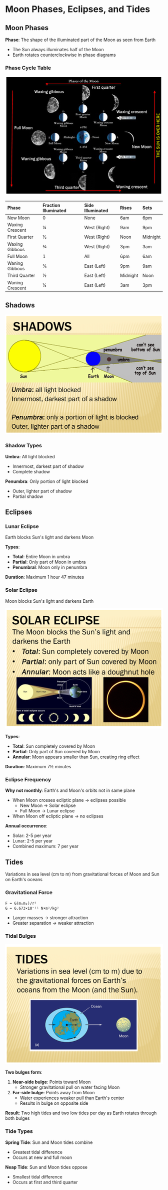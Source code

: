 # Moon Phases, Eclipses, and Tides

## Moon Phases

**Phase**: The shape of the illuminated part of the Moon as seen from Earth

- The Sun always illuminates half of the Moon
- Earth rotates counterclockwise in phase diagrams

### Phase Cycle Table

![](Assets/Moon-PhaseCycle.png)

| Phase           | Fraction Illuminated | Side Illuminated | Rises    | Sets     |
| :-------------- | :------------------- | :--------------- | :------- | :------- |
| New Moon        | 0                    | None             | 6am      | 6pm      |
| Waxing Crescent | ¼                    | West (Right)     | 9am      | 9pm      |
| First Quarter   | ½                    | West (Right)     | Noon     | Midnight |
| Waxing Gibbous  | ¾                    | West (Right)     | 3pm      | 3am      |
| Full Moon       | 1                    | All              | 6pm      | 6am      |
| Waning Gibbous  | ¾                    | East (Left)      | 9pm      | 9am      |
| Third Quarter   | ½                    | East (Left)      | Midnight | Noon     |
| Waning Crescent | ¼                    | East (Left)      | 3am      | 3pm      |

## Shadows

![](Assets/Shadows-UmbraPenumbra.png)

### Shadow Types

**Umbra**: All light blocked

- Innermost, darkest part of shadow
- Complete shadow

**Penumbra**: Only portion of light blocked

- Outer, lighter part of shadow
- Partial shadow

## Eclipses

### Lunar Eclipse

Earth blocks Sun's light and darkens Moon

**Types**:

- **Total**: Entire Moon in umbra
- **Partial**: Only part of Moon in umbra
- **Penumbral**: Moon only in penumbra

**Duration**: Maximum 1 hour 47 minutes

### Solar Eclipse

Moon blocks Sun's light and darkens Earth

![](Assets/SolarEclipse-Types.png)

**Types**:

- **Total**: Sun completely covered by Moon
- **Partial**: Only part of Sun covered by Moon
- **Annular**: Moon appears smaller than Sun, creating ring effect

**Duration**: Maximum 7½ minutes

### Eclipse Frequency

**Why not monthly**: Earth's and Moon's orbits not in same plane

- When Moon crosses ecliptic plane → eclipses possible
  - New Moon → Solar eclipse
  - Full Moon → Lunar eclipse
- When Moon off ecliptic plane → no eclipses

**Annual occurrence**:

- Solar: 2-5 per year
- Lunar: 2-5 per year
- Combined maximum: 7 per year

## Tides

Variations in sea level (cm to m) from gravitational forces of Moon and Sun on Earth's oceans

### Gravitational Force

```
F = G(m₁m₂)/r²
G = 6.673×10⁻¹¹ N•m²/kg²
```

- Larger masses → stronger attraction
- Greater separation → weaker attraction

### Tidal Bulges

![](Assets/Tides-Bulge.png)

**Two bulges form**:

1. **Near-side bulge**: Points toward Moon
   - Stronger gravitational pull on water facing Moon
2. **Far-side bulge**: Points away from Moon
   - Water experiences weaker pull than Earth's center
   - Results in bulge on opposite side

**Result**: Two high tides and two low tides per day as Earth rotates through both bulges

### Tide Types

**Spring Tide**: Sun and Moon tides combine

- Greatest tidal difference
- Occurs at new and full moon

**Neap Tide**: Sun and Moon tides oppose

- Smallest tidal difference
- Occurs at first and third quarter
